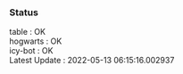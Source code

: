 ### Status


table : OK  
hogwarts : OK  
icy-bot : OK  
Latest Update : 2022-05-13 06:15:16.002937

